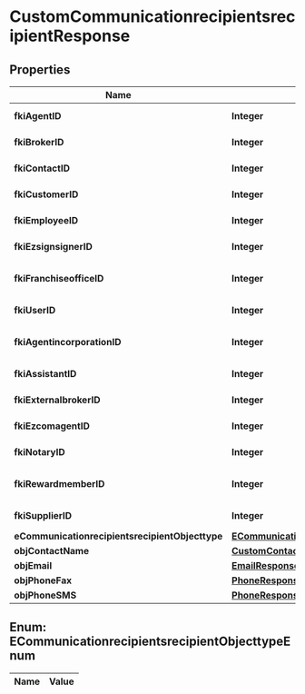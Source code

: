 

# CustomCommunicationrecipientsrecipientResponse

## Properties

Name | Type | Description | Notes
------------ | ------------- | ------------- | -------------
**fkiAgentID** | **Integer** | The unique ID of the Agent. |  [optional]
**fkiBrokerID** | **Integer** | The unique ID of the Broker. |  [optional]
**fkiContactID** | **Integer** | The unique ID of the Contact |  [optional]
**fkiCustomerID** | **Integer** | The unique ID of the Customer. |  [optional]
**fkiEmployeeID** | **Integer** | The unique ID of the Employee. |  [optional]
**fkiEzsignsignerID** | **Integer** | The unique ID of the Ezsignsigner |  [optional]
**fkiFranchiseofficeID** | **Integer** | The unique ID of the Franchisereoffice |  [optional]
**fkiUserID** | **Integer** | The unique ID of the User |  [optional]
**fkiAgentincorporationID** | **Integer** | The unique ID of the Agentincorporation. |  [optional]
**fkiAssistantID** | **Integer** | The unique ID of the Assistant. |  [optional]
**fkiExternalbrokerID** | **Integer** | The unique ID of the Externalbroker. |  [optional]
**fkiEzcomagentID** | **Integer** | The unique ID of the Ezcomagent. |  [optional]
**fkiNotaryID** | **Integer** | The unique ID of the Notary. |  [optional]
**fkiRewardmemberID** | **Integer** | The unique ID of the Rewardmember. |  [optional]
**fkiSupplierID** | **Integer** | The unique ID of the Supplier. |  [optional]
**eCommunicationrecipientsrecipientObjecttype** | [**ECommunicationrecipientsrecipientObjecttypeEnum**](#ECommunicationrecipientsrecipientObjecttypeEnum) |  | 
**objContactName** | [**CustomContactNameResponse**](CustomContactNameResponse.md) |  | 
**objEmail** | [**EmailResponseCompound**](EmailResponseCompound.md) |  |  [optional]
**objPhoneFax** | [**PhoneResponseCompound**](PhoneResponseCompound.md) |  |  [optional]
**objPhoneSMS** | [**PhoneResponseCompound**](PhoneResponseCompound.md) |  |  [optional]


## Enum: ECommunicationrecipientsrecipientObjecttypeEnum

Name | Value
---- | -----




